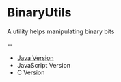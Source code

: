# BinaryUtils
A utility helps manipulating binary bits

--

* [Java Version](./Java)
*  JavaScript Version
*  C Version
